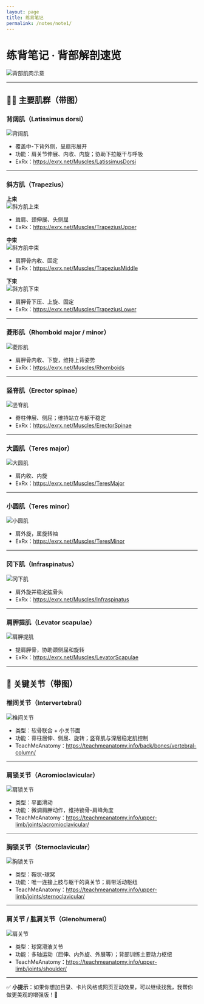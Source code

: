 ```yaml
---
layout: page
title: 练背笔记
permalink: /notes/note1/
---
```


# 练背笔记 · 背部解剖速览

![背部肌肉示意](https://upload.wikimedia.org/wikipedia/commons/3/39/Back_muscles_labeled.svg)

---

## 🏋️‍♂️ 主要肌群（带图）

### 背阔肌（Latissimus dorsi）

![背阔肌](https://exrx.net/application/files/cache/thumbnails/02ba30f0d7f494096a8087005165c915.png)  
- 覆盖中-下背外侧，呈扇形展开  
- 功能：肩关节伸展、内收、内旋；协助下拉躯干与呼吸  
- ExRx：<https://exrx.net/Muscles/LatissimusDorsi>

---

### 斜方肌（Trapezius）

**上束**  
![斜方肌上束](https://exrx.net/application/files/6615/1007/0734/TrapUpperHalfSmall.png)  
- 耸肩、颈伸展、头侧屈  
- ExRx：<https://exrx.net/Muscles/TrapeziusUpper>

**中束**  
![斜方肌中束](https://exrx.net/application/files/9615/1007/0688/TrapMiddleHalfSmall.png)  
- 肩胛骨内收、固定  
- ExRx：<https://exrx.net/Muscles/TrapeziusMiddle>

**下束**  
![斜方肌下束](https://exrx.net/application/files/9415/1007/0628/TrapLowerHalfSmall.png)  
- 肩胛骨下压、上旋、固定  
- ExRx：<https://exrx.net/Muscles/TrapeziusLower>

---

### 菱形肌（Rhomboid major / minor）

![菱形肌](https://exrx.net/application/files/6115/1006/9307/RhomboidsHalfSmall.png)  
- 肩胛骨内收、下旋，维持上背姿势  
- ExRx：<https://exrx.net/Muscles/Rhomboids>

---

### 竖脊肌（Erector spinae）

![竖脊肌](https://exrx.net/application/files/cache/thumbnails/0a6c97d23f6c2dae5a99827d7218cd80.png)  
- 脊柱伸展、侧屈；维持站立与躯干稳定  
- ExRx：<https://exrx.net/Muscles/ErectorSpinae>

---

### 大圆肌（Teres major）

![大圆肌](https://exrx.net/application/files/8015/1007/0479/TeresMajorSmall.png)  
- 肩内收、内旋  
- ExRx：<https://exrx.net/Muscles/TeresMajor>

---

### 小圆肌（Teres minor）

![小圆肌](https://exrx.net/application/files/6815/1007/0533/TeresMinorSmall.png)  
- 肩外旋，属旋转袖  
- ExRx：<https://exrx.net/Muscles/TeresMinor>

---

### 冈下肌（Infraspinatus）

![冈下肌](https://exrx.net/application/files/cache/thumbnails/35f3cd7ef1770504cc70b228a9aa5e99.png)  
- 肩外旋并稳定肱骨头  
- ExRx：<https://exrx.net/Muscles/Infraspinatus>

---

### 肩胛提肌（Levator scapulae）

![肩胛提肌](https://exrx.net/application/files/cache/thumbnails/b347fc26529ddf8a56df6ab5b1020b3d.png)  
- 提肩胛骨，协助颈侧屈和旋转  
- ExRx：<https://exrx.net/Muscles/LevatorScapulae>

---

## 🦴 关键关节（带图）

### 椎间关节（Intervertebral）

![椎间关节](https://teachmeanatomy.info/wp-content/uploads/Overview-of-the-Different-Parts-of-the-Vertebral-Column-1-600x543.jpg.webp)  
- 类型：软骨联合 + 小关节面  
- 功能：脊柱屈伸、侧屈、旋转；竖脊肌与深层稳定肌控制  
- TeachMeAnatomy：<https://teachmeanatomy.info/back/bones/vertebral-column/>

---

### 肩锁关节（Acromioclavicular）

![肩锁关节](https://teachmeanatomy.info/wp-content/uploads/Articulating-Surfaces-of-the-Acromioclavicular-Joint.jpg.webp)  
- 类型：平面滑动  
- 功能：微调肩胛动作，维持锁骨-肩峰角度  
- TeachMeAnatomy：<https://teachmeanatomy.info/upper-limb/joints/acromioclavicular/>

---

### 胸锁关节（Sternoclavicular）

![胸锁关节](https://teachmeanatomy.info/wp-content/uploads/Articulating-Surfaces-of-the-Sternoclavicular-Joint-600x248.jpg.webp)  
- 类型：鞍状-球窝  
- 功能：唯一连接上肢与躯干的真关节；肩带活动枢纽  
- TeachMeAnatomy：<https://teachmeanatomy.info/upper-limb/joints/sternoclavicular/>

---

### 肩关节 / 肱肩关节（Glenohumeral）

![肩关节](https://teachmeanatomy.info/wp-content/uploads/Articulating-Surfaces-of-the-Shoulder-Joint-600x481.jpg.webp)  
- 类型：球窝滑液关节  
- 功能：多轴运动（屈伸、内外旋、外展等）；背部训练主要动力枢纽  
- TeachMeAnatomy：<https://teachmeanatomy.info/upper-limb/joints/shoulder/>

---

✅ **小提示**：如果你想加目录、卡片风格或网页互动效果，可以继续找我，我帮你做更美观的增强版！🌟
